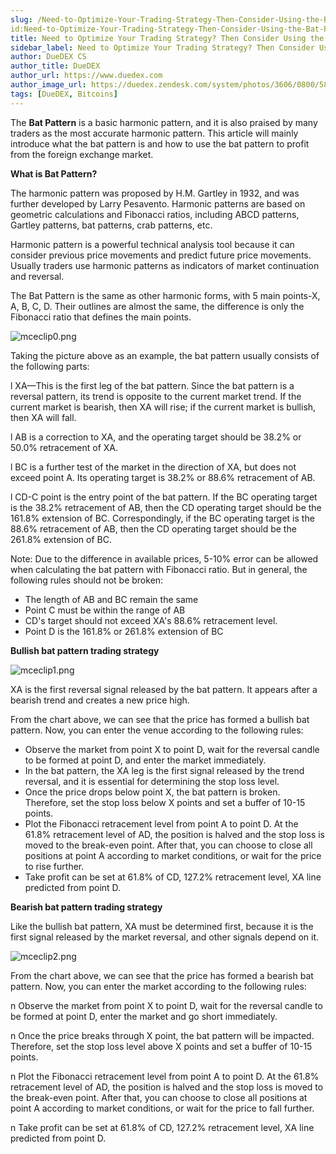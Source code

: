 ```yaml
---
slug: /Need-to-Optimize-Your-Trading-Strategy-Then-Consider-Using-the-Bat-Pattern
id:Need-to-Optimize-Your-Trading-Strategy-Then-Consider-Using-the-Bat-Pattern
title: Need to Optimize Your Trading Strategy? Then Consider Using the Bat Pattern
sidebar_label: Need to Optimize Your Trading Strategy? Then Consider Using the Bat Pattern
author: DueDEX CS
author_title: DueDEX
author_url: https://www.duedex.com
author_image_url: https://duedex.zendesk.com/system/photos/3606/0800/5893/twitter4.png
tags: [DueDEX, Bitcoins]
---
```



The  **Bat Pattern**  is a basic harmonic pattern, and it is also praised by many traders as the most accurate harmonic pattern. This article will mainly introduce what the bat pattern is and how to use the bat pattern to profit from the foreign exchange market.
<!--truncate-->

**What is Bat Pattern?**

The harmonic pattern was proposed by H.M. Gartley in 1932, and was further developed by Larry Pesavento. Harmonic patterns are based on geometric calculations and Fibonacci ratios, including ABCD patterns, Gartley patterns, bat patterns, crab patterns, etc.

Harmonic pattern is a powerful technical analysis tool because it can consider previous price movements and predict future price movements. Usually traders use harmonic patterns as indicators of market continuation and reversal.

The Bat Pattern is the same as other harmonic forms, with 5 main points-X, A, B, C, D. Their outlines are almost the same, the difference is only the Fibonacci ratio that defines the main points.

![mceclip0.png](https://duedex.zendesk.com/hc/article_attachments/360086069734/mceclip0.png)

Taking the picture above as an example, the bat pattern usually consists of the following parts:

l XA—This is the first leg of the bat pattern. Since the bat pattern is a reversal pattern, its trend is opposite to the current market trend. If the current market is bearish, then XA will rise; if the current market is bullish, then XA will fall.

l AB is a correction to XA, and the operating target should be 38.2% or 50.0% retracement of XA.

l BC is a further test of the market in the direction of XA, but does not exceed point A. Its operating target is 38.2% or 88.6% retracement of AB.

l CD-C point is the entry point of the bat pattern. If the BC operating target is the 38.2% retracement of AB, then the CD operating target should be the 161.8% extension of BC. Correspondingly, if the BC operating target is the 88.6% retracement of AB, then the CD operating target should be the 261.8% extension of BC.

Note: Due to the difference in available prices, 5-10% error can be allowed when calculating the bat pattern with Fibonacci ratio. But in general, the following rules should not be broken:

-   The length of AB and BC remain the same
-   Point C must be within the range of AB
-   CD's target should not exceed XA's 88.6% retracement level.
-   Point D is the 161.8% or 261.8% extension of BC

**Bullish bat pattern trading strategy**

![mceclip1.png](https://duedex.zendesk.com/hc/article_attachments/360086069794/mceclip1.png)

XA is the first reversal signal released by the bat pattern. It appears after a bearish trend and creates a new price high.

From the chart above, we can see that the price has formed a bullish bat pattern. Now, you can enter the venue according to the following rules:

-   Observe the market from point X to point D, wait for the reversal candle to be formed at point D, and enter the market immediately.
-   In the bat pattern, the XA leg is the first signal released by the trend reversal, and it is essential for determining the stop loss level.
-   Once the price drops below point X, the bat pattern is broken. Therefore, set the stop loss below X points and set a buffer of 10-15 points.
-   Plot the Fibonacci retracement level from point A to point D. At the 61.8% retracement level of AD, the position is halved and the stop loss is moved to the break-even point. After that, you can choose to close all positions at point A according to market conditions, or wait for the price to rise further.
-   Take profit can be set at 61.8% of CD, 127.2% retracement level, XA line predicted from point D.

**Bearish bat pattern trading strategy**

Like the bullish bat pattern, XA must be determined first, because it is the first signal released by the market reversal, and other signals depend on it.

![mceclip2.png](https://duedex.zendesk.com/hc/article_attachments/360087263113/mceclip2.png)

From the chart above, we can see that the price has formed a bearish bat pattern. Now, you can enter the market according to the following rules:

n Observe the market from point X to point D, wait for the reversal candle to be formed at point D, enter the market and go short immediately.

n Once the price breaks through X point, the bat pattern will be impacted. Therefore, set the stop loss level above X points and set a buffer of 10-15 points.

n Plot the Fibonacci retracement level from point A to point D. At the 61.8% retracement level of AD, the position is halved and the stop loss is moved to the break-even point. After that, you can choose to close all positions at point A according to market conditions, or wait for the price to fall further.

n Take profit can be set at 61.8% of CD, 127.2% retracement level, XA line predicted from point D.
